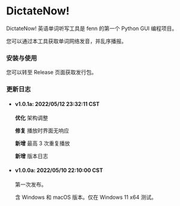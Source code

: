 # DictateNow!

DictateNow! 英语单词听写工具是 fenn 的第一个 Python GUI 编程项目。

您可以通过本工具获取单词网络发音，并乱序播报。



### 安装与使用

您可以转至 Release 页面获取发行包。



### 更新日志

* #### v1.0.1a: 2022/05/12 23:32:11 CST

  **优化** 架构调整

  **修复** 播放时界面无响应
  
  **新增** 最高 3 次重复播放
  
  **新增** 版本日志
  
  
  
* #### v1.0.0a: 2022/05/10 22:10:00 CST

  第一次发布。

  含 Windows 和 macOS 版本。仅在 Windows 11 x64 测试。

